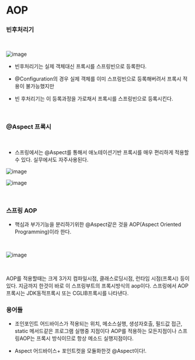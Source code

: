 # AOP


### 빈후처리기

<br>

![image](https://github.com/MarkZiRo/spring-project/assets/37473857/abf6838b-b524-4d58-af4b-e2b174657c5e)

- 빈후처리기는 실제 객체대신 프록시를 스프링빈으로 등록한다.

- @Configuration의 경우 실제 객체를 이미 스프링빈으로 등록해버려서 프록시 적용이 불가능했지만
- 빈 후처리기는 이 등록과정을 가로채서 프록시를 스프링빈으로 등록시킨다.

<br>

### @Aspect 프록시

<br>

- 스프링에서는 @Aspect를 통해서 애노테이션기반 프록시를 매우 편리하게 적용할수 있다. 실무에서도 자주사용된다.

![image](https://github.com/MarkZiRo/spring-project/assets/37473857/718ffbad-e72d-46e8-a48d-b9e1a5698675)

![image](https://github.com/MarkZiRo/spring-project/assets/37473857/7ba0df37-bece-4fa1-8e21-a3259a9d575f)


<br>


### 스프링 AOP

- 핵심과 부가기능을 분리하기위한 @Aspect같은 것을 AOP(Aspect Oriented Programming)이라 한다.
  
<br>

![image](https://github.com/MarkZiRo/spring-project/assets/37473857/15ee4209-3ddb-4d06-885e-1e20975ad78d)

<br>

AOP를 적용할때는 크게 3가지 컴파일시점, 클래스로딩시점, 런타임 시점(프록시) 등이 있다.
지금까지 한것이 바로 이 스프링부트의 프록시방식의 aop이다.
스프링에서 AOP프록시는 JDK동적프록시 또는 CGLIB프록시를 나타낸다.


### 용어들

- 조인포인트 어드바이스가 적용되는 위치, 메소스실행, 생성자호출, 필드값 접근, static 메서드같은 프로그램 실행중 지점이다
  AOP를 적용하는 모든지점이나 스프링AOP는 프록시 방식이므로 항상 메소드 실행지점이다.

- Aspect 어드바이스+ 포인트컷을 모듈화한것 @Aspect이다!.
  




